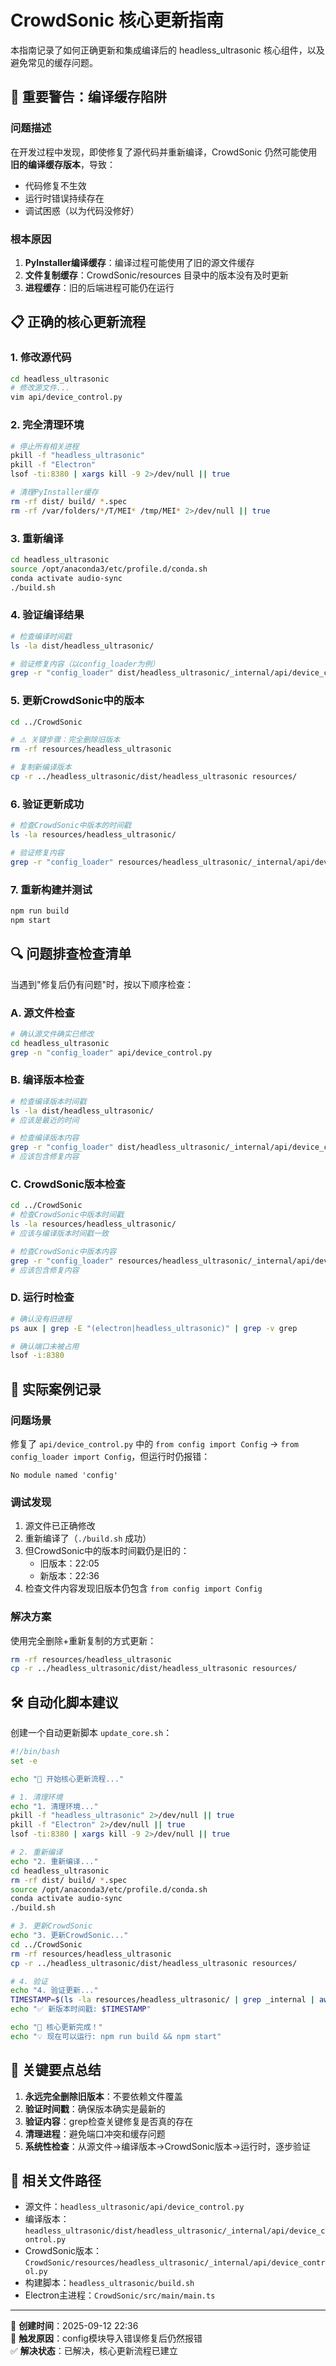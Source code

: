 # CrowdSonic 核心更新指南

本指南记录了如何正确更新和集成编译后的 headless_ultrasonic 核心组件，以及避免常见的缓存问题。

## 🚨 重要警告：编译缓存陷阱

### 问题描述
在开发过程中发现，即使修复了源代码并重新编译，CrowdSonic 仍然可能使用**旧的编译缓存版本**，导致：
- 代码修复不生效
- 运行时错误持续存在
- 调试困惑（以为代码没修好）

### 根本原因
1. **PyInstaller编译缓存**：编译过程可能使用了旧的源文件缓存
2. **文件复制缓存**：CrowdSonic/resources 目录中的版本没有及时更新
3. **进程缓存**：旧的后端进程可能仍在运行

## 📋 正确的核心更新流程

### 1. 修改源代码
```bash
cd headless_ultrasonic
# 修改源文件...
vim api/device_control.py
```

### 2. 完全清理环境
```bash
# 停止所有相关进程
pkill -f "headless_ultrasonic"
pkill -f "Electron"
lsof -ti:8380 | xargs kill -9 2>/dev/null || true

# 清理PyInstaller缓存
rm -rf dist/ build/ *.spec
rm -rf /var/folders/*/T/MEI* /tmp/MEI* 2>/dev/null || true
```

### 3. 重新编译
```bash
cd headless_ultrasonic
source /opt/anaconda3/etc/profile.d/conda.sh
conda activate audio-sync
./build.sh
```

### 4. 验证编译结果
```bash
# 检查编译时间戳
ls -la dist/headless_ultrasonic/

# 验证修复内容（以config_loader为例）
grep -r "config_loader" dist/headless_ultrasonic/_internal/api/device_control.py
```

### 5. 更新CrowdSonic中的版本
```bash
cd ../CrowdSonic

# ⚠️ 关键步骤：完全删除旧版本
rm -rf resources/headless_ultrasonic

# 复制新编译版本
cp -r ../headless_ultrasonic/dist/headless_ultrasonic resources/
```

### 6. 验证更新成功
```bash
# 检查CrowdSonic中版本的时间戳
ls -la resources/headless_ultrasonic/

# 验证修复内容
grep -r "config_loader" resources/headless_ultrasonic/_internal/api/device_control.py
```

### 7. 重新构建并测试
```bash
npm run build
npm start
```

## 🔍 问题排查检查清单

当遇到"修复后仍有问题"时，按以下顺序检查：

### A. 源文件检查
```bash
# 确认源文件确实已修改
cd headless_ultrasonic
grep -n "config_loader" api/device_control.py
```

### B. 编译版本检查
```bash
# 检查编译版本时间戳
ls -la dist/headless_ultrasonic/
# 应该是最近的时间

# 检查编译版本内容
grep -r "config_loader" dist/headless_ultrasonic/_internal/api/device_control.py
# 应该包含修复内容
```

### C. CrowdSonic版本检查
```bash
cd ../CrowdSonic
# 检查CrowdSonic中版本时间戳
ls -la resources/headless_ultrasonic/
# 应该与编译版本时间戳一致

# 检查CrowdSonic中版本内容
grep -r "config_loader" resources/headless_ultrasonic/_internal/api/device_control.py
# 应该包含修复内容
```

### D. 运行时检查
```bash
# 确认没有旧进程
ps aux | grep -E "(electron|headless_ultrasonic)" | grep -v grep

# 确认端口未被占用
lsof -i:8380
```

## 📝 实际案例记录

### 问题场景
修复了 `api/device_control.py` 中的 `from config import Config` → `from config_loader import Config`，但运行时仍报错：
```
No module named 'config'
```

### 调试发现
1. 源文件已正确修改
2. 重新编译了（`./build.sh` 成功）
3. 但CrowdSonic中的版本时间戳仍是旧的：
   - 旧版本：22:05
   - 新版本：22:36
4. 检查文件内容发现旧版本仍包含 `from config import Config`

### 解决方案
使用完全删除+重新复制的方式更新：
```bash
rm -rf resources/headless_ultrasonic
cp -r ../headless_ultrasonic/dist/headless_ultrasonic resources/
```

## 🛠️ 自动化脚本建议

创建一个自动更新脚本 `update_core.sh`：

```bash
#!/bin/bash
set -e

echo "🔄 开始核心更新流程..."

# 1. 清理环境
echo "1. 清理环境..."
pkill -f "headless_ultrasonic" 2>/dev/null || true
pkill -f "Electron" 2>/dev/null || true
lsof -ti:8380 | xargs kill -9 2>/dev/null || true

# 2. 重新编译
echo "2. 重新编译..."
cd headless_ultrasonic
rm -rf dist/ build/ *.spec
source /opt/anaconda3/etc/profile.d/conda.sh
conda activate audio-sync
./build.sh

# 3. 更新CrowdSonic
echo "3. 更新CrowdSonic..."
cd ../CrowdSonic
rm -rf resources/headless_ultrasonic
cp -r ../headless_ultrasonic/dist/headless_ultrasonic resources/

# 4. 验证
echo "4. 验证更新..."
TIMESTAMP=$(ls -la resources/headless_ultrasonic/ | grep _internal | awk '{print $6, $7, $8}')
echo "✅ 新版本时间戳: $TIMESTAMP"

echo "🎉 核心更新完成！"
echo "💡 现在可以运行: npm run build && npm start"
```

## 🎯 关键要点总结

1. **永远完全删除旧版本**：不要依赖文件覆盖
2. **验证时间戳**：确保版本确实是最新的
3. **验证内容**：grep检查关键修复是否真的存在
4. **清理进程**：避免端口冲突和缓存问题
5. **系统性检查**：从源文件→编译版本→CrowdSonic版本→运行时，逐步验证

## 🔗 相关文件路径

- 源文件：`headless_ultrasonic/api/device_control.py`
- 编译版本：`headless_ultrasonic/dist/headless_ultrasonic/_internal/api/device_control.py`  
- CrowdSonic版本：`CrowdSonic/resources/headless_ultrasonic/_internal/api/device_control.py`
- 构建脚本：`headless_ultrasonic/build.sh`
- Electron主进程：`CrowdSonic/src/main/main.ts`

---

📅 **创建时间**：2025-09-12 22:36  
🐛 **触发原因**：config模块导入错误修复后仍然报错  
✅ **解决状态**：已解决，核心更新流程已建立  